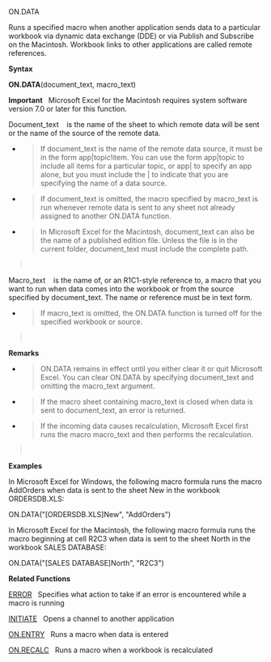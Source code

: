 ON.DATA

Runs a specified macro when another application sends data to a
particular workbook via dynamic data exchange (DDE) or via Publish and
Subscribe on the Macintosh. Workbook links to other applications are
called remote references.

**Syntax**

**ON.DATA**(document\_text, macro\_text)

**Important**   Microsoft Excel for the Macintosh requires system
software version 7.0 or later for this function.

Document\_text    is the name of the sheet to which remote data will be
sent or the name of the source of the remote data.

  - > If document\_text is the name of the remote data source, it must
    > be in the form app|topic\!item. You can use the form app|topic to
    > include all items for a particular topic, or app| to specify an
    > app alone, but you must include the | to indicate that you are
    > specifying the name of a data source.

  - > If document\_text is omitted, the macro specified by macro\_text
    > is run whenever remote data is sent to any sheet not already
    > assigned to another ON.DATA function.

  - > In Microsoft Excel for the Macintosh, document\_text can also be
    > the name of a published edition file. Unless the file is in the
    > current folder, document\_text must include the complete path.

>  

Macro\_text    is the name of, or an R1C1-style reference to, a macro
that you want to run when data comes into the workbook or from the
source specified by document\_text. The name or reference must be in
text form.

  - > If macro\_text is omitted, the ON.DATA function is turned off for
    > the specified workbook or source.

>  

**Remarks**

  - > ON.DATA remains in effect until you either clear it or quit
    > Microsoft Excel. You can clear ON.DATA by specifying
    > document\_text and omitting the macro\_text argument.

  - > If the macro sheet containing macro\_text is closed when data is
    > sent to document\_text, an error is returned.

  - > If the incoming data causes recalculation, Microsoft Excel first
    > runs the macro macro\_text and then performs the recalculation.

>  

**Examples**

In Microsoft Excel for Windows, the following macro formula runs the
macro AddOrders when data is sent to the sheet New in the workbook
ORDERSDB.XLS:

ON.DATA("\[ORDERSDB.XLS\]New", "AddOrders")

In Microsoft Excel for the Macintosh, the following macro formula runs
the macro beginning at cell R2C3 when data is sent to the sheet North in
the workbook SALES DATABASE:

ON.DATA("\[SALES DATABASE\]North", "R2C3")

**Related Functions**

[ERROR](ERROR.md)   Specifies what action to take if an error is encountered while a
macro is running

[INITIATE](INITIATE.md)   Opens a channel to another application

[ON.ENTRY](ON.ENTRY.md)   Runs a macro when data is entered

[ON.RECALC](ON.RECALC.md)   Runs a macro when a workbook is recalculated


